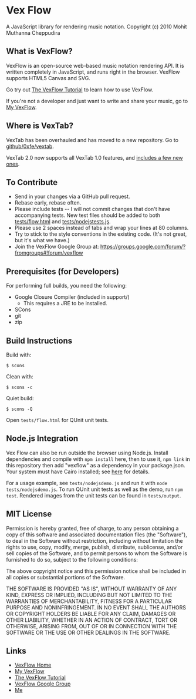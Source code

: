 # Vex Flow

A JavaScript library for rendering music notation.
Copyright (c) 2010 Mohit Muthanna Cheppudira

## What is VexFlow?

VexFlow is an open-source web-based music notation rendering API. It is written completely in JavaScript, and runs right in the browser. VexFlow supports HTML5 Canvas and SVG.

Go try out [The VexFlow Tutorial](http://vexflow.com/docs/tutorial.html) to learn how to use VexFlow.

If you're not a developer and just want to write and share your music, go to
[My VexFlow](http://my.vexflow.com).


## Where is VexTab?

VexTab has been overhauled and has moved to a new repository. Go
to [github/0xfe/vextab](http://github.com/0xfe/vextab).

VexTab 2.0 now supports all VexTab 1.0 features, and [includes a few new ones](http://my.vexflow.com/articles/53?source=enabled).

## To Contribute

* Send in your changes via a GitHub pull request.
* Rebase early, rebase often.
* Please include tests -- I will not commit changes that don't have
  accompanying tests.
  New test files should be added to both [tests/flow.html](tests/flow.html)
  and [tests/nodejstests.js](tests/nodejstests.js).
* Please use 2 spaces instead of tabs and wrap your lines at 80 columns.
* Try to stick to the style conventions in the existing code. (It's not great,
  but it's what we have.)
* Join the VexFlow Google Group at:
  https://groups.google.com/forum/?fromgroups#!forum/vexflow

## Prerequisites (for Developers)

For performing full builds, you need the following:

* Google Closure Compiler (included in support/)
  * This requires a JRE to be installed.
* SCons
* git
* zip

## Build Instructions

Build with:

    $ scons

Clean with:

    $ scons -c

Quiet build:

    $ scons -Q

Open `tests/flow.html` for QUnit unit tests.

## Node.js Integration

Vex Flow can also be run outside the browser using Node.js.
Install dependencies and compile with `npm install` here, then to use it,
`npm link` in this repository
then add "vexflow" as a dependency in your package.json.
Your system must have Cairo installed; see 
[here](https://github.com/LearnBoost/node-canvas#installation) for details.

For a usage example, see `tests/nodejsdemo.js` and run it 
with `node tests/nodejsdemo.js`.
To run QUnit unit tests as well as the demo, run `npm test`.
Rendered images from the unit tests can be found in `tests/output`.

## MIT License

Permission is hereby granted, free of charge, to any person obtaining a copy
of this software and associated documentation files (the "Software"), to deal
in the Software without restriction, including without limitation the rights
to use, copy, modify, merge, publish, distribute, sublicense, and/or sell
copies of the Software, and to permit persons to whom the Software is
furnished to do so, subject to the following conditions:

The above copyright notice and this permission notice shall be included in
all copies or substantial portions of the Software.

THE SOFTWARE IS PROVIDED "AS IS", WITHOUT WARRANTY OF ANY KIND, EXPRESS OR
IMPLIED, INCLUDING BUT NOT LIMITED TO THE WARRANTIES OF MERCHANTABILITY,
FITNESS FOR A PARTICULAR PURPOSE AND NONINFRINGEMENT. IN NO EVENT SHALL THE
AUTHORS OR COPYRIGHT HOLDERS BE LIABLE FOR ANY CLAIM, DAMAGES OR OTHER
LIABILITY, WHETHER IN AN ACTION OF CONTRACT, TORT OR OTHERWISE, ARISING FROM,
OUT OF OR IN CONNECTION WITH THE SOFTWARE OR THE USE OR OTHER DEALINGS IN
THE SOFTWARE.

## Links

* [VexFlow Home](http://vexflow.com)
* [My VexFlow](http://my.vexflow.com)
* [The VexFlow Tutorial](http://vexflow.com/docs/tutorial.html)
* [VexFlow Google Group](https://groups.google.com/forum/?fromgroups#!forum/vexflow)
* [Me](http://0xfe.muthanna.com)
